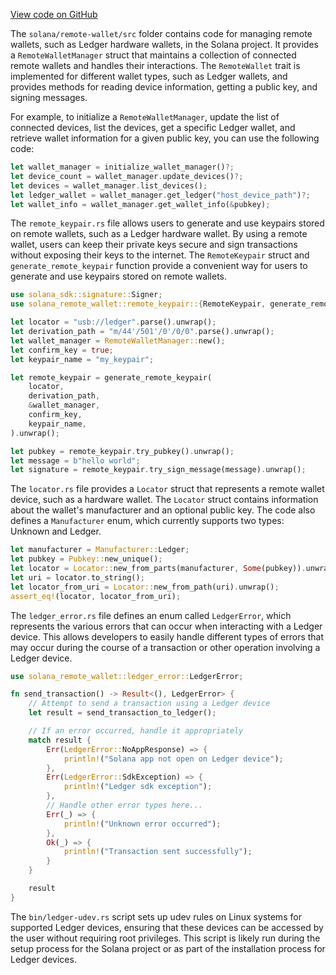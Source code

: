 
[View code on GitHub](https://github.com/solana-labs/solana/tree/master/na/remote-wallet/src)

The `solana/remote-wallet/src` folder contains code for managing remote wallets, such as Ledger hardware wallets, in the Solana project. It provides a `RemoteWalletManager` struct that maintains a collection of connected remote wallets and handles their interactions. The `RemoteWallet` trait is implemented for different wallet types, such as Ledger wallets, and provides methods for reading device information, getting a public key, and signing messages.

For example, to initialize a `RemoteWalletManager`, update the list of connected devices, list the devices, get a specific Ledger wallet, and retrieve wallet information for a given public key, you can use the following code:

```rust
let wallet_manager = initialize_wallet_manager()?;
let device_count = wallet_manager.update_devices()?;
let devices = wallet_manager.list_devices();
let ledger_wallet = wallet_manager.get_ledger("host_device_path")?;
let wallet_info = wallet_manager.get_wallet_info(&pubkey);
```

The `remote_keypair.rs` file allows users to generate and use keypairs stored on remote wallets, such as a Ledger hardware wallet. By using a remote wallet, users can keep their private keys secure and sign transactions without exposing their keys to the internet. The `RemoteKeypair` struct and `generate_remote_keypair` function provide a convenient way for users to generate and use keypairs stored on remote wallets.

```rust
use solana_sdk::signature::Signer;
use solana_remote_wallet::remote_keypair::{RemoteKeypair, generate_remote_keypair};

let locator = "usb://ledger".parse().unwrap();
let derivation_path = "m/44'/501'/0'/0/0".parse().unwrap();
let wallet_manager = RemoteWalletManager::new();
let confirm_key = true;
let keypair_name = "my_keypair";

let remote_keypair = generate_remote_keypair(
    locator,
    derivation_path,
    &wallet_manager,
    confirm_key,
    keypair_name,
).unwrap();

let pubkey = remote_keypair.try_pubkey().unwrap();
let message = b"hello world";
let signature = remote_keypair.try_sign_message(message).unwrap();
```

The `locator.rs` file provides a `Locator` struct that represents a remote wallet device, such as a hardware wallet. The `Locator` struct contains information about the wallet's manufacturer and an optional public key. The code also defines a `Manufacturer` enum, which currently supports two types: Unknown and Ledger.

```rust
let manufacturer = Manufacturer::Ledger;
let pubkey = Pubkey::new_unique();
let locator = Locator::new_from_parts(manufacturer, Some(pubkey)).unwrap();
let uri = locator.to_string();
let locator_from_uri = Locator::new_from_path(uri).unwrap();
assert_eq!(locator, locator_from_uri);
```

The `ledger_error.rs` file defines an enum called `LedgerError`, which represents the various errors that can occur when interacting with a Ledger device. This allows developers to easily handle different types of errors that may occur during the course of a transaction or other operation involving a Ledger device.

```rust
use solana_remote_wallet::ledger_error::LedgerError;

fn send_transaction() -> Result<(), LedgerError> {
    // Attempt to send a transaction using a Ledger device
    let result = send_transaction_to_ledger();

    // If an error occurred, handle it appropriately
    match result {
        Err(LedgerError::NoAppResponse) => {
            println!("Solana app not open on Ledger device");
        },
        Err(LedgerError::SdkException) => {
            println!("Ledger sdk exception");
        },
        // Handle other error types here...
        Err(_) => {
            println!("Unknown error occurred");
        },
        Ok(_) => {
            println!("Transaction sent successfully");
        }
    }

    result
}
```

The `bin/ledger-udev.rs` script sets up udev rules on Linux systems for supported Ledger devices, ensuring that these devices can be accessed by the user without requiring root privileges. This script is likely run during the setup process for the Solana project or as part of the installation process for Ledger devices.
